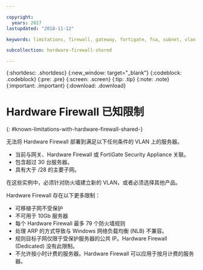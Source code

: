 ```yaml
---

copyright:
  years: 2017
lastupdated: "2018-11-12"

keywords: limitations, firewall, gateway, fortigate, fsa, subnet, vlan, problems, issues

subcollection: hardware-firewall-shared

---
```


{:shortdesc: .shortdesc}
{:new_window: target="_blank"}
{:codeblock: .codeblock}
{:pre: .pre}
{:screen: .screen}
{:tip: .tip}
{:note: .note}
{:important: .important}
{:download: .download}

# Hardware Firewall 已知限制
{: #known-limitations-with-hardware-firewall-shared-}

无法将 Hardware Firewall 部署到满足以下任何条件的 VLAN 上的服务器。

* 当前与网关、Hardware Firewall 或 FortiGate Security Appliance 关联。
* 包含超过 30 台服务器。
* 具有大于 /28 的主要子网。

在这些实例中，必须针对防火墙建立新的 VLAN，或者必须选择其他产品。

Hardware Firewall 存在以下更多限制：

* 可移植子网不受保护
* 不可用于 10Gb 服务器
* 每个 Hardware Firewall 最多 79 个防火墙规则
* 处理 ARP 的方式导致与 Windows 网络负载均衡 (NLB) 不兼容。
* 规则目标子网仅限于受保护服务器的公共 IP。Hardware Firewall (Dedicated) 没有此限制。
* 不允许按小时计费的服务器。Hardware Firewall 可以应用于按月计费的服务器。
